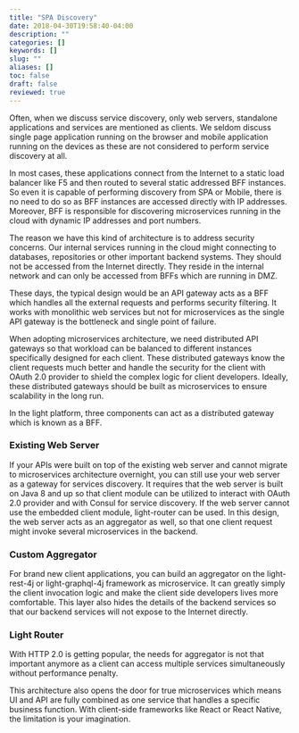 ```yaml
---
title: "SPA Discovery"
date: 2018-04-30T19:58:40-04:00
description: ""
categories: []
keywords: []
slug: ""
aliases: []
toc: false
draft: false
reviewed: true
---
```


Often, when we discuss service discovery, only web servers, standalone applications and services are mentioned as clients. We seldom discuss single page application running on the browser and mobile application running on the devices as these are not considered to perform service discovery at all. 

In most cases, these applications connect from the Internet to a  static load balancer like F5 and then routed to several static addressed BFF instances. So even it is capable of performing discovery from SPA or Mobile, there is no need to do so as BFF instances are accessed directly with IP addresses. Moreover, BFF is responsible for discovering microservices running in the cloud with dynamic IP addresses and port numbers. 

The reason we have this kind of architecture is to address security concerns. Our internal services running in the cloud might connecting to databases, repositories or other important backend systems. They should not be accessed from the Internet directly. They reside in the internal network and can only be accessed from BFFs which are running in DMZ. 

These days, the typical design would be an API gateway acts as a BFF which handles all the external requests and performs security filtering. It works with monolithic web services but not for microservices as the single API gateway is the bottleneck and single point of failure. 

When adopting microservices architecture, we need distributed API gateways so that workload can be balanced to different instances specifically designed for each client. These distributed gateways know the client requests much better and handle the security for the client with OAuth 2.0 provider to shield the complex logic for client developers. Ideally, these distributed gateways should be built as microservices to ensure scalability in the long run. 


In the light platform, three components can act as a distributed gateway which is known as a BFF. 


### Existing Web Server

If your APIs were built on top of the existing web server and cannot migrate to microservices architecture overnight, you can still use your web server as a gateway for services discovery. It requires that the web server is built on Java 8 and up so that client module can be utilized to interact with OAuth 2.0 provider and with Consul for service discovery. If the web server cannot use the embedded client module, light-router can be used. In this design, the web server acts as an aggregator as well, so that one client request might invoke several microservices in the backend. 

### Custom Aggregator

For brand new client applications, you can build an aggregator on the light-rest-4j or light-graphql-4j framework as microservice. It can greatly simply the client invocation logic and make the client side developers lives more comfortable. This layer also hides the details of the backend services so that our backend services will not expose to the Internet directly. 

### Light Router

With HTTP 2.0 is getting popular, the needs for aggregator is not that important anymore as a client can access multiple services simultaneously without performance penalty. 

This architecture also opens the door for true microservices which means UI and API are fully combined as one service that handles a specific business function. With client-side frameworks like React or React Native, the limitation is your imagination. 

